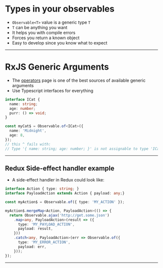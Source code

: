 # Types in your observables

- `Observable<T>` value is a generic type `T`
- `T` can be anything you want
- It helps you with compile errors
- Forces you return a known object
- Easy to develop since you know what to expect

---

# RxJS Generic Arguments

- The [operators](https://github.com/ReactiveX/rxjs/tree/master/src/operator) page is one of the best sources of available generic arguments
- Use Typescript interfaces for everything

```ts
interface ICat {
  name: string;
  age: number;
  purr: () => void;
}

const myCat$ = Observable.of<ICat>({
  name: 'Midnight',
  age: 8,
});
// this ^ fails with:
// Type '{ name: string; age: number; }' is not assignable to type 'ICat'.
```

---

## Redux Side-effect handler example 

- A side-effect handler in Redux could look like:

```ts
interface Action { type: string; }
interface PayloadAction extends Action { payload: any;} 

const myAction$ = Observable.of({ type: 'MY_ACTION' });

myAction$.mergeMap<Action, PayloadAction>(() => {
  return Observable.ajax('http://get.some.json')
    .map<any, PayloadAction>(result => ({
      type: 'MY_PAYLOAD_ACTION',
      payload: result,
    }))
    .catch<any, PayloadAction>(err => Observable.of({
      type: 'MY_ERROR_ACTION',
      payload: err,
    }));
});
```

---